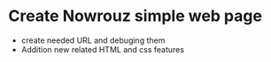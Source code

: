 # Create Nowrouz simple web page
  - create needed URL and debuging them
  - Addition new related HTML and css features
